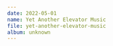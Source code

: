 ```yaml
---
date: 2022-05-01
name: Yet Another Elevator Music
file: yet-another-elevator-music
album: unknown
---
```

